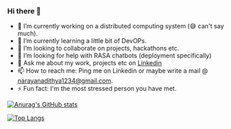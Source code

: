 ### Hi there 👋

- 🔭 I’m currently working on a distributed computing system (😅 can't say much).
- 🌱 I’m currently learning a little bit of DevOPs.
- 👯 I’m looking to collaborate on projects, hackathons etc.
- 🤔 I’m looking for help with RASA chatbots (deployment specifically)
- 💬 Ask me about my work, projects etc on [Linkedin](https://www.linkedin.com/in/adithya-narayan-3747081a3/)
- 📫 How to reach me: Ping me on Linkedin or maybe write a mail @ narayanadithya1234@gmail.com.
- ⚡ Fun fact: I'm the most stressed person you have met.


[![Anurag's GitHub stats](https://github-readme-stats.vercel.app/api?username=NarayanAdithya&count_private=true&show_icons=true&theme=synthwave)](https://github.com/anuraghazra/github-readme-stats)


[![Top Langs](https://github-readme-stats.vercel.app/api/top-langs/?username=NarayanAdithya&layout=compact)](https://github.com/anuraghazra/github-readme-stats)
